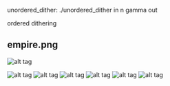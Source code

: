 
unordered_dither:
    ./unordered_dither in n gamma out

ordered dithering

## empire.png
![alt tag](https://raw.github.com/brianwu02/ImageProcessing/master/images/empire.png)

![alt tag](https://raw.github.com/brianwu02/ImageProcessing/master/images/mad256.png)
![alt tag](https://raw.github.com/brianwu02/ImageProcessing/master/images/maddot.png)
![alt tag](https://raw.github.com/brianwu02/ImageProcessing/master/images/mandrill256.png)
![alt tag](https://raw.github.com/brianwu02/ImageProcessing/master/images/ramp.png)
![alt tag](https://raw.github.com/brianwu02/ImageProcessing/master/images/star.png)
![alt tag](https://raw.github.com/brianwu02/ImageProcessing/master/images/text.png)

